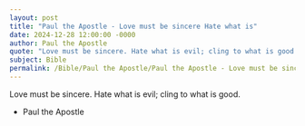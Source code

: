 ```yaml
---
layout: post
title: "Paul the Apostle - Love must be sincere Hate what is"
date: 2024-12-28 12:00:00 -0000
author: Paul the Apostle
quote: "Love must be sincere. Hate what is evil; cling to what is good."
subject: Bible
permalink: /Bible/Paul the Apostle/Paul the Apostle - Love must be sincere Hate what is
---
```


Love must be sincere. Hate what is evil; cling to what is good.

- Paul the Apostle
